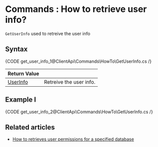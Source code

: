 ﻿# Commands : How to retrieve user info?

`GetUserInfo` used to retreive the user info

## Syntax

{CODE get_user_info_1@ClientApi\Commands\HowTo\GetUserInfo.cs /}


| Return Value | |
| ------------- | ----- |
| [UserInfo](../../../glossary/user-info) | Retreive the user info. |

## Example I

{CODE get_user_info_2@ClientApi\Commands\HowTo\GetUserInfo.cs /}

## Related articles

- [How to retrieves user permissions for a specified database](../../../client-api/commands/how-to/retrieve-user-permission)
